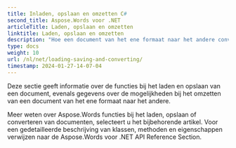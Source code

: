 ```yaml
---
title: Inladen, opslaan en omzetten C#
second_title: Aspose.Words voor .NET
articleTitle: Laden, opslaan en omzetten
linktitle: Laden, opslaan en omzetten
description: "Hoe een document van het ene formaat naar het andere converteren, zoals Word naar PDF of HTML naar Markdown, evenals hoe een document te laden en opslaan met behulp van C#."
type: docs
weight: 10
url: /nl/net/loading-saving-and-converting/
timestamp: 2024-01-27-14-07-04
---
```


Deze sectie geeft informatie over de functies bij het laden en opslaan van een document, evenals gegevens over de mogelijkheden bij het omzetten van een document van het ene formaat naar het andere.

Meer weten over Aspose.Words functies bij het laden, opslaan of converteren van documenten, selecteert u het bijbehorende artikel. Voor een gedetailleerde beschrijving van klassen, methoden en eigenschappen verwijzen naar de Aspose.Words voor .NET API Reference Section.
